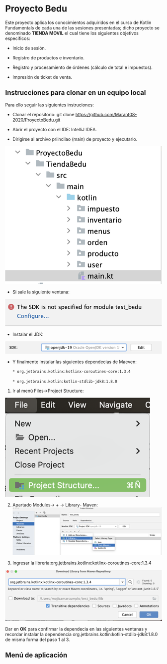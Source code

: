 # Proyecto Bedu

Este proyecto aplica los conocimientos adquiridos en el curso de Kotlin Fundamentals de cada una de las sesiones presentadas; dicho proyecto se denominado **TIENDA MOVIL** el cual tiene los siguientes objetivos especificos:

* Inicio de sesión.

* Registro de productos e inventario.

* Registro y procesamiento de órdenes (cálculo de total e impuestos).

* Impresión de ticket de venta.

## Instrucciones para clonar en un equipo local

Para ello seguir las siguientes instruciones:

* Clonar el repositorio: git clone https://github.com/Marant08-2020/ProyectoBedu.git

* Abrir el proyecto con el IDE: IntelliJ IDEA.

* Dirigirse al archivo priincilao (main) de proyecto y ejecutarlo.

![](https://github.com/Marant08-2020/ProyectoBedu/blob/main/Screenshot%202023-04-01%20at%2019.27.07.png) 

* Si sale la siguiente ventana:

![](https://github.com/Marant08-2020/ProyectoBedu/blob/main/Screenshot%202023-04-01%20at%2019.41.44.png)

* Instalar el JDK:

![](https://github.com/Marant08-2020/ProyectoBedu/blob/main/Screenshot%202023-04-01%20at%2019.45.53.png)

* Y finalmente instalar las siguientes dependecias de Maeven:

      * org.jetbrains.kotlinx:kotlinx-coroutines-core:1.3.4
      
      * org.jetbrains.kotlin:kotlin-stdlib-jdk8:1.8.0

1. Ir al menú Files->Project Structure:

![](https://github.com/Marant08-2020/ProyectoBedu/blob/main/Screenshot%202023-04-01%20at%2019.48.04.png)

2. Apartado Modules-> + -> Library- Maven:
![](https://github.com/Marant08-2020/ProyectoBedu/blob/main/Screenshot%202023-04-01%20at%2019.51.31.png)

3. Ingresar la libreria:org.jetbrains.kotlinx:kotlinx-coroutines-core:1.3.4 

![](https://github.com/Marant08-2020/ProyectoBedu/blob/main/Screenshot%202023-04-01%20at%2019.54.10.png)

Dar en **OK** para confirmar la dependecia en las siguientes ventanas y recordar instalar la  dependencia org.jetbrains.kotlin:kotlin-stdlib-jdk8:1.8.0
de misma forma del paso 1 al 3.

## Menú de aplicación

![]()








